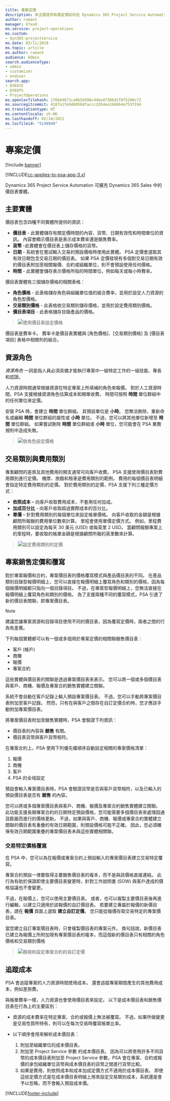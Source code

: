 ```yaml
---
title: 專案定價
description: 本主題提供有關定價如何在 Dynamics 365 Project Service Automation 中運作的資訊。
author: rumant
manager: kfend
ms.service: project-operations
ms.custom:
- dyn365-projectservice
ms.date: 03/11/2019
ms.topic: article
ms.author: rumant
audience: Admin
search.audienceType:
- admin
- customizer
- enduser
search.app:
- D365CE
- D365PS
- ProjectOperations
ms.openlocfilehash: 176b84671ca0b5b998c44be4f306d1f8f5200c72
ms.sourcegitcommit: 418fa1fe9d605b8faccc2d5dee1b04b4e753f194
ms.translationtype: HT
ms.contentlocale: zh-HK
ms.lasthandoff: 02/10/2021
ms.locfileid: "5148940"
---
```

# <a name="project-pricing"></a>專案定價 

[!include [banner](../includes/psa-now-project-operations.md)]

[!INCLUDE[cc-applies-to-psa-app-3.x](../includes/cc-applies-to-psa-app-3x.md)]

Dynamics 365 Project Service Automation 可擴充 Dynamics 365 Sales 中的價目表實體。 

## <a name="key-entities"></a>主要實體

價目表包含四種不同實體所提供的資訊：

- **價目表** - 此實體儲存有關定價時間的內容、貨幣、日期有效性和時間單位的資訊。 內容會顯示價目表是表示成本費率還是銷售費率。 
- **貨幣** -此實體會在價目表上儲存價格的貨幣。 
- **日期** - 系統會在嘗試輸入交易的預設價格時使用此實體。 PSA 定價會選取其有效日期包含交易日期的價目表。 如果 PSA 定價發現有多個對交易日期有效的價目表附加至相關報價、合約或組織單位，則不會預設使用任何價格。 
- **時間** - 此實體會儲存表示價格所指的時間單位，例如每天或每小時費率。 

價目表實體有三個儲存價格的相關表格：

  - **角色價格** - 此表格儲存角色與組織單位值的組合費率，並用於設定人力資源的角色型價格。
  - **交易類別價格** - 此表格依交易類別儲存價格，並用於設定費用類別價格。
  - **價目表項目** - 此表格儲存目錄產品的價格。

> ![使用價目表設定價格](media/basic-guide-12.png)
 
價目表是費率卡。 費率卡是價目表實體與 [角色價格]、[交易類別價格] 及 [價目表項目] 表格中相關列的組合。

## <a name="resource-roles"></a>資源角色

*資源角色* 一詞是指人員必須具備才能執行專案中一組特定工作的一組技能、專長和認證。

人力資源時間通常根據資源在特定專案上所填補的角色來報價。 對於人工資源時間，PSA 支援根據資源角色估算成本和開單收費。 時間可按照 **時間** 單位群組中的任何單位來定價。

安裝 PSA 時，會建立 **時間** 單位群組。 其預設單位是 **小時**。 您無法刪除、重新命名或編輯 **時間** 單位群組的屬性或 **小時** 單位。 不過，您可以將其他單位新增至 **時間** 單位群組。 如果嘗試刪除 **時間** 單位群組或 **小時** 單位，您可能會在 PSA 業務規則中造成失敗。

> ![依角色設定價格](media/basic-guide-13.png)
 
## <a name="transaction-categories-and-expense-categories"></a>交易類別與費用類別

專案顧問的差旅及其他費用的開支通常可向客戶收費。 PSA 支援使用價目表對費用類別進行定價。 機票、旅館和租車是費用類別的範例。 費用的每個價目表明細會指定特定費用類別的定價。 對於費用類別的定價，PSA 支援下列三種定價方式：

- **依照成本** – 向客戶收取費用成本，不套用任何加成。
- **加成百分比** - 向客戶收取超過實際成本的百分比。 
- **單價** – 針對費用類別的每個單位來設定帳單價格。 向客戶收取的金額是根據顧問所報銷的費用單位數來計算。 里程會使用單價定價方式。 例如，里程費用類別可以設定為每天 30 美元 (USD) 或每英里 2 USD。 當顧問報銷專案上的里程時，要收取的帳單金額是根據顧問所報的英里數來計算。

> ![設定費用類別的定價](media/basic-guide-14.png)
 
## <a name="project-sales-pricing-and-overrides"></a>專案銷售定價和覆寫

對於專案報價和合約，專案價目表的價格覆寫模式與產品價目表的不同。 在產品類別目錄型報價明細上，您可以直接在報價明細上覆寫角色和類別的價格，因為每個報價明細都只指向一個目錄項目。 不過，在專案型報價明細上，您無法直接在報價明細上覆寫角色和類別的價格。 為了支援兩種不同的覆寫模式，PSA 引進了新的價目表關聯，即專案價目表。

> [!NOTE]
> 建議您讓專案資源和目錄項目使用不同的價目表，因為覆寫定價時，兩者之間的行為有差異。

下列每個實體都可以有一個或多個用於專案定價的相關聯銷售價目表：

- 客戶 (帳戶) 
- 商機 
- 報價 
- 專案合約

這些實體與價目表的關聯是透過專案價目表來表示。 您可以將一個或多個價目表與客戶、商機、報價及專案合約銷售實體建立關聯。

系統不會自動在客戶記錄上輸入預設專案價目表。 不過，您可以手動將專案價目表附加至客戶記錄。 然而，只有在與客戶之間存在自訂定價合約時，您才應該手動附加專案價目表。 

將專案價目表附加至銷售實體時，PSA 會驗證下列資訊：

- 價目表的內容與 **銷售** 有關。 
- 價目表貨幣與客戶貨幣相符。 

在專案合約上，PSA 使用下列優先權順序自動設定相關的專案價格清單：

1. 報價
2. 商機
3. 客戶 
4. PSA 的全域設定

預設會輸入專案價目表時，PSA 會驗證貨幣是否與客戶貨幣相符，以及已輸入的預設價目表是否有 **銷售** 的內容。

您可以將或多個專案價目表與客戶、商機、報價及專案合約銷售實體建立關聯。 此功能支援長期專案合約的日期特定預設價格，您可能需要多個價目表來處理因通貨膨脹而進行的價格更新。 不過，如果與客戶、商機、報價或專案合約實體建立關聯的價目表有重疊的有效日期範圍，則預設價格可能不正確。 因此，您必須確保有效日期範圍重疊的專案價目表未與這些實體相關聯。

### <a name="deal-specific-price-overrides"></a>交易特定價格覆寫

在 PSA 中，您可以為在報價或專案合約上預設輸入的專案價目表建立交易特定覆寫。

專案合約預設一律要取得主要銷售價目表的複本，而不是與該價格直接連結。 此行為有助於保證即使主要價目表變更時，針對工作說明書 (SOW) 與客戶達成的價格協議也不會變更。

不過，在報價上，您可以使用主要價目表。 或者，也可以複製主要價目表後再進行編輯，以建立只適用於該報價的自訂價目表。 若要建立專屬於報價的新價目表，請在 **報價** 頁面上選取 **建立自訂定價**。 您只能從報價存取交易特定的專案價目表。 

當您建立自訂專案價目表時，只會複製價目表的專案元件。 換句話說，新價目表已建立為報價上所附加現有專案價目表的複本，而這個新的價目表只有相關的角色價格和交易類別價格

> ![檢視和設定專案合約的自訂定價](media/basic-guide-15.png)
  
## <a name="tracking-costs"></a>追蹤成本

PSA 會追蹤專案的人力資源時間使用成本。 還會追蹤專案期間產生的其他費用成本，例如差旅費。

與帳單費率一樣，人力資源也會使用價目表來設定。 以下是成本價目表和銷售價目表在行為上的主要區別：

- 資源的成本費率在特定專案、合約或報價上無法被覆寫。 不過，如果所做變更是交易性質所特有，則可以在每次交易時覆寫帳單比率。 

- 以下順序會用來解析成本價目表：

    1. 附加至組織單位的成本價目表。
    2. 附加至 Project Service 參數 的成本價目表。 因為可以將使用許多不同貨幣的成本價目表附加至 Project Service 參數，PSA 會在專案、合約或報價的承包組織單位貨幣與成本價目表的貨幣之間進行貨幣比較。
    3. 如果是費用，則依照成本和成本加成定價方式不適用於成本價目表。 即使這些定價方式是在成本價目表明細上用來設定交易類別成本，系統還是會予以忽略，而不會輸入預設成本價。


[!INCLUDE[footer-include](../includes/footer-banner.md)]